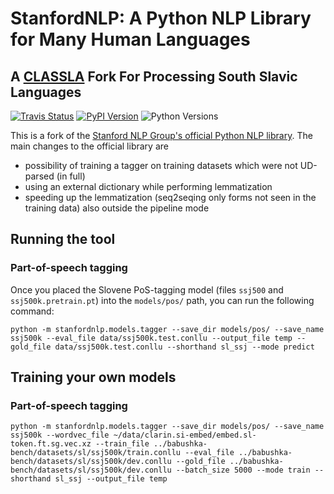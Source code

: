 # StanfordNLP: A Python NLP Library for Many Human Languages
## A [CLASSLA](http://www.clarin.si/info/k-centre/) Fork For Processing South Slavic Languages 
[![Travis Status](https://travis-ci.com/stanfordnlp/stanfordnlp.svg?token=RPNzRzNDQRoq2x3J2juj&branch=master)](https://travis-ci.com/stanfordnlp/stanfordnlp)
[![PyPI Version](https://img.shields.io/pypi/v/stanfordnlp.svg?colorB=blue)](https://pypi.org/project/stanfordnlp/)
![Python Versions](https://img.shields.io/pypi/pyversions/stanfordnlp.svg?colorB=blue)

This is a fork of the [Stanford NLP Group's official Python NLP library](https://github.com/stanfordnlp/stanfordnlp). The main changes to the official library are
- possibility of training a tagger on training datasets which were not UD-parsed (in full)
- using an external dictionary while performing lemmatization
- speeding up the lemmatization (seq2seqing only forms not seen in the training data) also outside the pipeline mode

## Running the tool

### Part-of-speech tagging

Once you placed the Slovene PoS-tagging model (files ```ssj500``` and ```ssj500k.pretrain.pt```) into the ```models/pos/``` path, you can run the following command:

```
python -m stanfordnlp.models.tagger --save_dir models/pos/ --save_name ssj500k --eval_file data/ssj500k.test.conllu --output_file temp --gold_file data/ssj500k.test.conllu --shorthand sl_ssj --mode predict
```

## Training your own models

### Part-of-speech tagging

```
python -m stanfordnlp.models.tagger --save_dir models/pos/ --save_name ssj500k --wordvec_file ~/data/clarin.si-embed/embed.sl-token.ft.sg.vec.xz --train_file ../babushka-bench/datasets/sl/ssj500k/train.conllu --eval_file ../babushka-bench/datasets/sl/ssj500k/dev.conllu --gold_file ../babushka-bench/datasets/sl/ssj500k/dev.conllu --batch_size 5000 --mode train --shorthand sl_ssj --output_file temp
```
